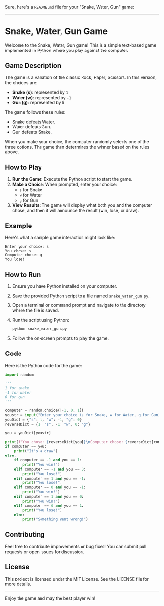 Sure, here's a `README.md` file for your "Snake, Water, Gun" game:

---

# Snake, Water, Gun Game

Welcome to the Snake, Water, Gun game! This is a simple text-based game implemented in Python where you play against the computer. 

## Game Description

The game is a variation of the classic Rock, Paper, Scissors. In this version, the choices are:

- **Snake (s)**: represented by `1`
- **Water (w)**: represented by `-1`
- **Gun (g)**: represented by `0`

The game follows these rules:

- Snake defeats Water.
- Water defeats Gun.
- Gun defeats Snake.

When you make your choice, the computer randomly selects one of the three options. The game then determines the winner based on the rules above.

## How to Play

1. **Run the Game**: Execute the Python script to start the game.
2. **Make a Choice**: When prompted, enter your choice:
   - `s` for Snake
   - `w` for Water
   - `g` for Gun
3. **View Results**: The game will display what both you and the computer chose, and then it will announce the result (win, lose, or draw).

## Example

Here's what a sample game interaction might look like:

```
Enter your choice: s
You chose: s
Computer chose: g
You lose!
```

## How to Run

1. Ensure you have Python installed on your computer.
2. Save the provided Python script to a file named `snake_water_gun.py`.
3. Open a terminal or command prompt and navigate to the directory where the file is saved.
4. Run the script using Python:

   ```bash
   python snake_water_gun.py
   ```

5. Follow the on-screen prompts to play the game.

## Code

Here is the Python code for the game:

```python
import random

'''
1 for snake
-1 for water 
0 for gun 
'''

computer = random.choice([-1, 0, 1])
youstr = input("Enter your choice (s for Snake, w for Water, g for Gun): ")
youDict = {"s": 1, "w": -1, "g": 0}
reverseDict = {1: "s", -1: "w", 0: "g"}

you = youDict[youstr]

print(f"You chose: {reverseDict[you]}\nComputer chose: {reverseDict[computer]}")
if computer == you:
    print("It's a draw")
else:
    if computer == -1 and you == 1:
        print("You win!")
    elif computer == -1 and you == 0:
        print("You lose!")
    elif computer == 1 and you == -1:
        print("You lose!")
    elif computer == 0 and you == -1:
        print("You win!")
    elif computer == 1 and you == 0:
        print("You win!")
    elif computer == 0 and you == 1:
        print("You lose!")
    else:
        print("Something went wrong!")
```

## Contributing

Feel free to contribute improvements or bug fixes! You can submit pull requests or open issues for discussion.

## License

This project is licensed under the MIT License. See the [LICENSE](LICENSE) file for more details.

---

Enjoy the game and may the best player win!

